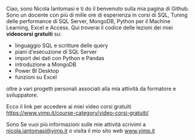 Ciao, sono Nicola Iantomasi e ti do il benvenuto sulla mia pagina di Github. Sono un docente con più di mille ore di esperienza in corsi di SQL, Tuning delle performance di SQL Server, MongoDB, Python per il Machine Learning, Excel e Access. Qui troverai il codice delle lezioni dei miei <b>videocorsi gratuiti</b> su:
- linguaggio SQL e scritture delle query 
- piani d'esecuzione di SQL Server
- import dei dati con Python e Pandas
- introduzione a MongoDB
- Power BI Desktop
- funzioni su Excel

oltre a vari progetti personali associati alla mia attività da formatore e sviluppatore.

Ecco il link per accedere ai miei video corsi gratuiti https://www.yimp.it/course-category/video-corsi-gratuiti/

Sono  Se vuoi più informazioni sulle mie attività scrivimi a nicola.iantomasi@yimp.it o visita il mio sito web www.yimp.it

<!--
**iantomasinicola/iantomasinicola** is a ✨ _special_ ✨ repository because its `README.md` (this file) appears on your GitHub profile.

Here are some ideas to get you started:

- 🔭 I’m currently working on ...
- 🌱 I’m currently learning ...
- 👯 I’m looking to collaborate on ...
- 🤔 I’m looking for help with ...
- 💬 Ask me about ...
- 📫 How to reach me: ...
- 😄 Pronouns: ...
- ⚡ Fun fact: ...
-->
